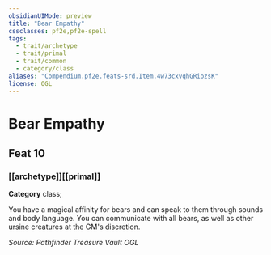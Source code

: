 ```yaml
---
obsidianUIMode: preview
title: "Bear Empathy"
cssclasses: pf2e,pf2e-spell
tags:
  - trait/archetype
  - trait/primal
  - trait/common
  - category/class
aliases: "Compendium.pf2e.feats-srd.Item.4w73cxvqhGRiozsK"
license: OGL
---
```

# Bear Empathy
## Feat 10
### [[archetype]][[primal]]

**Category** class; 




You have a magical affinity for bears and can speak to them through sounds and body language. You can communicate with all bears, as well as other ursine creatures at the GM's discretion.

*Source: Pathfinder Treasure Vault*
*OGL*